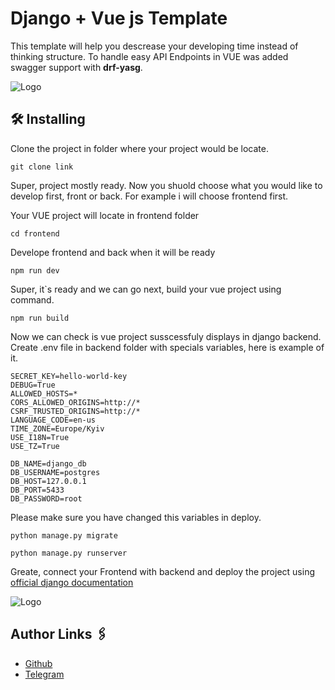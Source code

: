 
# Django + Vue js Template

This template will help you descrease your developing time instead of thinking structure.
To handle easy API Endpoints in VUE was added swagger support with **drf-yasg**.


![Logo](https://miro.medium.com/v2/resize:fit:640/1*n9MSMu6_-0cODbeItES0wQ.png)
## 🛠 Installing
Clone the project in folder where your project would be locate.

```
git clone link
```

Super, project mostly ready. Now you shuold choose what you would like to develop first, front or back.
For example i will choose frontend first.

Your VUE project will locate in frontend folder
```
cd frontend
```
Develope frontend and back when it will be ready
```
npm run dev
```
Super, it`s ready and we can go next, build your vue project using command.
```
npm run build
```

Now we can check is vue project susscessfuly displays in django backend.
Create .env file in backend folder with specials variables, here is example of it.

```
SECRET_KEY=hello-world-key
DEBUG=True
ALLOWED_HOSTS=*
CORS_ALLOWED_ORIGINS=http://*
CSRF_TRUSTED_ORIGINS=http://*
LANGUAGE_CODE=en-us
TIME_ZONE=Europe/Kyiv
USE_I18N=True
USE_TZ=True

DB_NAME=django_db
DB_USERNAME=postgres
DB_HOST=127.0.0.1
DB_PORT=5433
DB_PASSWORD=root
```

Please make sure you have changed this variables in deploy.
```
python manage.py migrate
```
```
python manage.py runserver
```

Greate, connect your Frontend with backend and deploy the project using [official django documentation](https://docs.djangoproject.com/en/4.2/howto/deployment/)

![Logo](https://miro.medium.com/v2/resize:fit:1400/1*94DMaC239Dq_UTI_S4-qrg.png)
## Author Links 🖇️

- [Github](https://github.com/h0pers)
- [Telegram](https://t.me/dhryshchenkowork)

